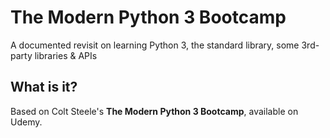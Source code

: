 # The Modern Python 3 Bootcamp
A documented revisit on learning Python 3, the standard library, some 3rd-party libraries & APIs

## What is it?
Based on Colt Steele's <b>The Modern Python 3 Bootcamp</b>, available on Udemy.
